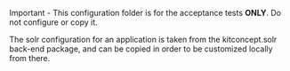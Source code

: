 Important - This configuration folder is for the acceptance tests **ONLY**. Do not configure or copy it.

The solr configuration for an application is taken from the kitconcept.solr back-end package, and can be copied in order to be customized locally from there.
